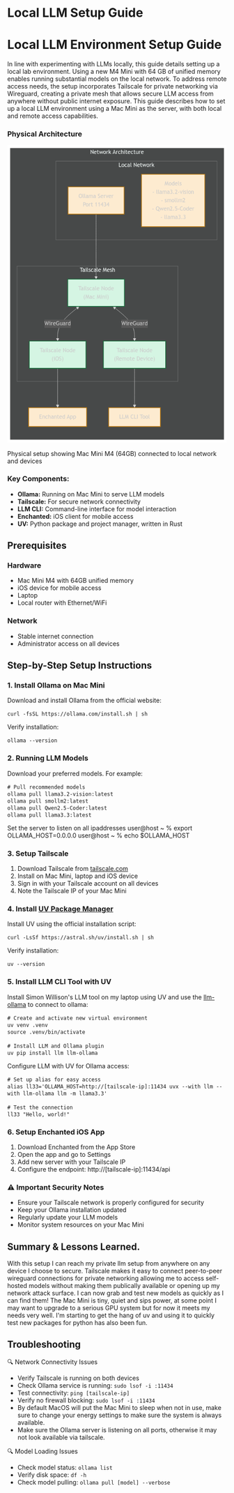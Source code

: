 # Local LLM Setup Guide 

Local LLM Environment Setup Guide
=================================

In line with experimenting with LLMs locally, this guide details setting up a local lab environment. Using a new M4 Mini with 64 GB of unified memory enables running substantial models on the local network. To address remote access needs, the setup incorporates Tailscale for private networking via Wireguard, creating a private mesh that allows secure LLM access from anywhere without public internet exposure.  This guide describes how to set up a local LLM environment using a Mac Mini as the server, with both local and remote access capabilities.

### Physical Architecture

![Physical Architecture Diagram showing Mac Mini M4, router, and devices](llm-setup.png)

Physical setup showing Mac Mini M4 (64GB) connected to local network and devices

### Key Components:

*   **Ollama:** Running on Mac Mini to serve LLM models
*   **Tailscale:** For secure network connectivity
*   **LLM CLI:** Command-line interface for model interaction
*   **Enchanted:** iOS client for mobile access
*   **UV:** Python package and project manager, written in Rust


Prerequisites
-------------

### Hardware

*   Mac Mini M4 with 64GB unified memory
*   iOS device for mobile access
*   Laptop
*   Local router with Ethernet/WiFi

### Network

*   Stable internet connection
*   Administrator access on all devices


Step-by-Step Setup Instructions
-------------------------------

### 1\. Install Ollama on Mac Mini

Download and install Ollama from the official website:

    curl -fsSL https://ollama.com/install.sh | sh

Verify installation:

    ollama --version

### 2\. Running LLM Models

Download your preferred models. For example:

    # Pull recommended models
    ollama pull llama3.2-vision:latest
    ollama pull smollm2:latest
    ollama pull Qwen2.5-Coder:latest
    ollama pull llama3.3:latest

Set the server to listen on all ipaddresses
    user@host ~ % export OLLAMA_HOST=0.0.0.0
    user@host ~ % echo $OLLAMA_HOST

### 3\. Setup Tailscale

1.  Download Tailscale from [tailscale.com](https://tailscale.com/download)
2.  Install on Mac Mini, laptop and iOS device
3.  Sign in with your Tailscale account on all devices
4.  Note the Tailscale IP of your Mac Mini


### 4\. Install [UV Package Manager](https://astral.sh/blog/uv)

Install UV using the official installation script:

    curl -LsSf https://astral.sh/uv/install.sh | sh

Verify installation:

    uv --version

### 5\. Install LLM CLI Tool with UV

Install Simon Willison's LLM tool on my laptop using UV and use the [llm-ollama](https://github.com/taketwo/llm-ollama) to connect to ollama:

    # Create and activate new virtual environment
    uv venv .venv
    source .venv/bin/activate
    
    # Install LLM and Ollama plugin
    uv pip install llm llm-ollama

Configure LLM with UV for Ollama access:

    # Set up alias for easy access
    alias ll33='OLLAMA_HOST=http://[tailscale-ip]:11434 uvx --with llm --with llm-ollama llm -m llama3.3'
    
    # Test the connection
    ll33 "Hello, world!"

### 6\. Setup Enchanted iOS App

1.  Download Enchanted from the App Store
2.  Open the app and go to Settings
3.  Add new server with your Tailscale IP
4.  Configure the endpoint: http://\[tailscale-ip\]:11434/api

### ⚠️ Important Security Notes

*   Ensure your Tailscale network is properly configured for security
*   Keep your Ollama installation updated
*   Regularly update your LLM models
*   Monitor system resources on your Mac Mini

Summary & Lessons Learned.
--------------------------

With this setup I can reach my private llm setup from anywhere on any device I choose to secure. Tailscale makes it easy to connect peer-to-peer wireguard connections for private networking allowing me to access self-hosted models without making them publically available or opening up my network attack surface. I can now grab and test new models as quickly as I can find them! The Mac Mini is tiny, quiet and sips power, at some point I may want to upgrade to a serious GPU system but for now it meets my needs very well. I'm starting to get the hang of uv and using it to quickly test new packages for python has also been fun.

Troubleshooting
---------------

🔍 Network Connectivity Issues

*   Verify Tailscale is running on both devices
*   Check Ollama service is running: `sudo lsof -i :11434`
*   Test connectivity: `ping [tailscale-ip]`
*   Verify no firewall blocking: `sudo lsof -i :11434`
*   By default MacOS will put the Mac Mini to sleep when not in use, make sure to change your energy settings to make sure the system is always available.
*   Make sure the Ollama server is listening on all ports, otherwise it may not look available via tailscale.

🔍 Model Loading Issues

*   Check model status: `ollama list`
*   Verify disk space: `df -h`
*   Check model pulling: `ollama pull [model] --verbose`

